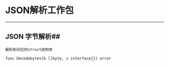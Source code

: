 
# JSON解析工作包

------------------


## JSON 字节解析##
	
	解析到对应的struct结构体

	func Decodebytes(b []byte, v interface{}) error 

